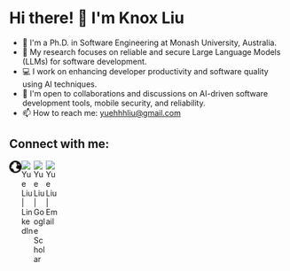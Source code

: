 # Hi there! 👋 I'm Knox Liu

- 🔭 I'm a Ph.D. in Software Engineering at Monash University, Australia.
- 🌱 My research focuses on reliable and secure Large Language Models (LLMs) for software development.
- 💻 I work on enhancing developer productivity and software quality using AI techniques.
- 🤝 I'm open to collaborations and discussions on AI-driven software development tools, mobile security, and reliability.
- 📫 How to reach me: yuehhhliu@gmail.com


## Connect with me:
[<img align="left" alt="Yue Liu | Website" width="22px" src="https://raw.githubusercontent.com/iconic/open-iconic/master/svg/globe.svg" />][website]
[<img align="left" alt="Yue Liu | LinkedIn" width="22px" src="https://cdn.jsdelivr.net/npm/simple-icons@v3/icons/linkedin.svg" />][linkedin]
[<img align="left" alt="Yue Liu | Google Scholar" width="22px" src="https://cdn.jsdelivr.net/npm/simple-icons@v3/icons/googlescholar.svg" />][googlescholar]
[<img align="left" alt="Yue Liu | Email" width="22px" src="https://cdn.jsdelivr.net/npm/simple-icons@v3/icons/gmail.svg" />][email]

[website]: https://yueyuel.github.io/
[linkedin]: https://www.linkedin.com/in/yue-knox-liu-49305a25b/
[googlescholar]: https://scholar.google.com/citations?user=waVL0PgAAAAJ
[email]: mailto:yuehhhliu@gmail.com
